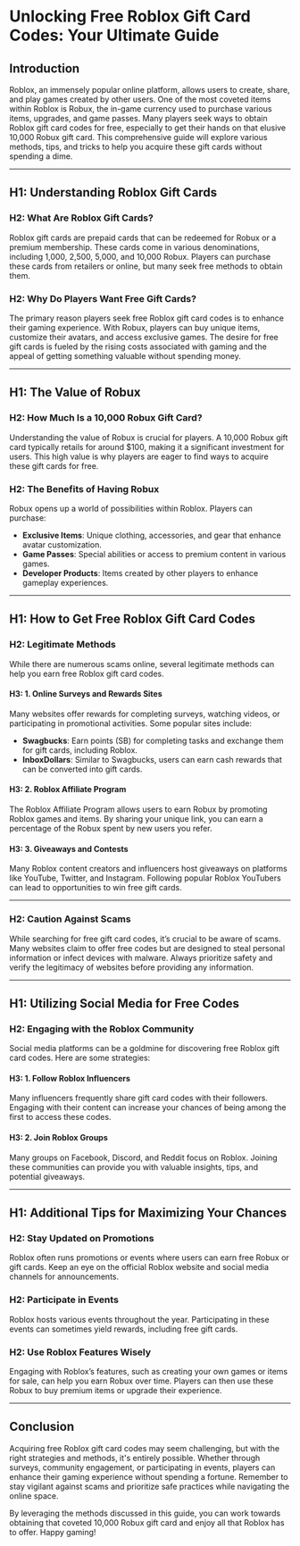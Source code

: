 # Unlocking Free Roblox Gift Card Codes: Your Ultimate Guide

## Introduction

Roblox, an immensely popular online platform, allows users to create, share, and play games created by other users. One of the most coveted items within Roblox is Robux, the in-game currency used to purchase various items, upgrades, and game passes. Many players seek ways to obtain Roblox gift card codes for free, especially to get their hands on that elusive 10,000 Robux gift card. This comprehensive guide will explore various methods, tips, and tricks to help you acquire these gift cards without spending a dime.

---

## H1: Understanding Roblox Gift Cards

### H2: What Are Roblox Gift Cards?

Roblox gift cards are prepaid cards that can be redeemed for Robux or a premium membership. These cards come in various denominations, including 1,000, 2,500, 5,000, and 10,000 Robux. Players can purchase these cards from retailers or online, but many seek free methods to obtain them.

### H2: Why Do Players Want Free Gift Cards?

The primary reason players seek free Roblox gift card codes is to enhance their gaming experience. With Robux, players can buy unique items, customize their avatars, and access exclusive games. The desire for free gift cards is fueled by the rising costs associated with gaming and the appeal of getting something valuable without spending money.

---

## H1: The Value of Robux

### H2: How Much Is a 10,000 Robux Gift Card?

Understanding the value of Robux is crucial for players. A 10,000 Robux gift card typically retails for around $100, making it a significant investment for users. This high value is why players are eager to find ways to acquire these gift cards for free. 

### H2: The Benefits of Having Robux

Robux opens up a world of possibilities within Roblox. Players can purchase:

- **Exclusive Items**: Unique clothing, accessories, and gear that enhance avatar customization.
- **Game Passes**: Special abilities or access to premium content in various games.
- **Developer Products**: Items created by other players to enhance gameplay experiences.

---

## H1: How to Get Free Roblox Gift Card Codes

### H2: Legitimate Methods

While there are numerous scams online, several legitimate methods can help you earn free Roblox gift card codes.

#### H3: 1. Online Surveys and Rewards Sites

Many websites offer rewards for completing surveys, watching videos, or participating in promotional activities. Some popular sites include:

- **Swagbucks**: Earn points (SB) for completing tasks and exchange them for gift cards, including Roblox.
- **InboxDollars**: Similar to Swagbucks, users can earn cash rewards that can be converted into gift cards.

#### H3: 2. Roblox Affiliate Program

The Roblox Affiliate Program allows users to earn Robux by promoting Roblox games and items. By sharing your unique link, you can earn a percentage of the Robux spent by new users you refer.

#### H3: 3. Giveaways and Contests

Many Roblox content creators and influencers host giveaways on platforms like YouTube, Twitter, and Instagram. Following popular Roblox YouTubers can lead to opportunities to win free gift cards.

---

### H2: Caution Against Scams

While searching for free gift card codes, it’s crucial to be aware of scams. Many websites claim to offer free codes but are designed to steal personal information or infect devices with malware. Always prioritize safety and verify the legitimacy of websites before providing any information.

---

## H1: Utilizing Social Media for Free Codes

### H2: Engaging with the Roblox Community

Social media platforms can be a goldmine for discovering free Roblox gift card codes. Here are some strategies:

#### H3: 1. Follow Roblox Influencers

Many influencers frequently share gift card codes with their followers. Engaging with their content can increase your chances of being among the first to access these codes.

#### H3: 2. Join Roblox Groups

Many groups on Facebook, Discord, and Reddit focus on Roblox. Joining these communities can provide you with valuable insights, tips, and potential giveaways.

---

## H1: Additional Tips for Maximizing Your Chances

### H2: Stay Updated on Promotions

Roblox often runs promotions or events where users can earn free Robux or gift cards. Keep an eye on the official Roblox website and social media channels for announcements.

### H2: Participate in Events

Roblox hosts various events throughout the year. Participating in these events can sometimes yield rewards, including free gift cards. 

### H2: Use Roblox Features Wisely

Engaging with Roblox’s features, such as creating your own games or items for sale, can help you earn Robux over time. Players can then use these Robux to buy premium items or upgrade their experience.

---

## Conclusion

Acquiring free Roblox gift card codes may seem challenging, but with the right strategies and methods, it's entirely possible. Whether through surveys, community engagement, or participating in events, players can enhance their gaming experience without spending a fortune. Remember to stay vigilant against scams and prioritize safe practices while navigating the online space.

By leveraging the methods discussed in this guide, you can work towards obtaining that coveted 10,000 Robux gift card and enjoy all that Roblox has to offer. Happy gaming!
